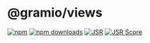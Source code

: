 # @gramio/views

[![npm](https://img.shields.io/npm/v/@gramio/views?logo=npm&style=flat&labelColor=000&color=3b82f6)](https://www.npmjs.org/package/@gramio/views)
[![npm downloads](https://img.shields.io/npm/dw/@gramio/views?logo=npm&style=flat&labelColor=000&color=3b82f6)](https://www.npmjs.org/package/@gramio/views)
[![JSR](https://jsr.io/badges/@gramio/views)](https://jsr.io/@gramio/views)
[![JSR Score](https://jsr.io/badges/@gramio/views/score)](https://jsr.io/@gramio/views)

#
